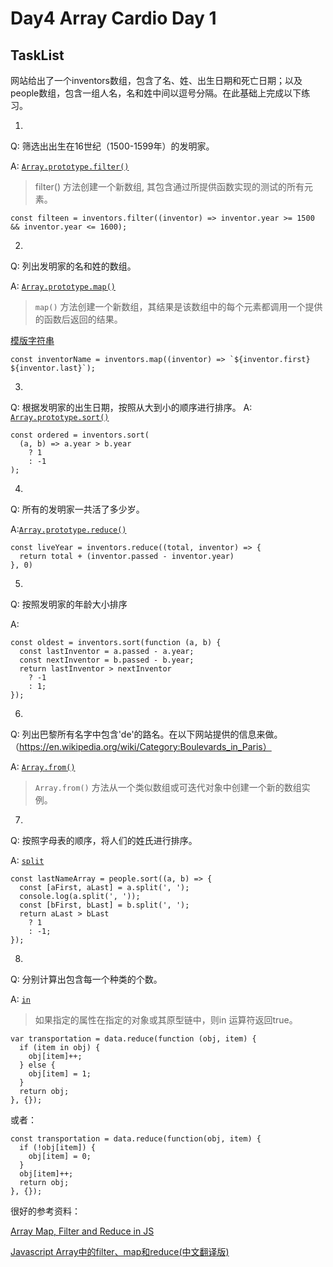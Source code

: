 # Day4 Array Cardio Day 1

## TaskList

网站给出了一个inventors数组，包含了名、姓、出生日期和死亡日期；以及people数组，包含一组人名，名和姓中间以逗号分隔。在此基础上完成以下练习。

1.

Q: 筛选出出生在16世纪（1500-1599年）的发明家。

A: [`Array.prototype.filter()`](https://developer.mozilla.org/zh-CN/docs/Web/JavaScript/Reference/Global_Objects/Array/filter)

> filter() 方法创建一个新数组, 其包含通过所提供函数实现的测试的所有元素。

```
const filteen = inventors.filter((inventor) => inventor.year >= 1500 && inventor.year <= 1600);
```

2.

Q: 列出发明家的名和姓的数组。

A: [`Array.prototype.map()`](https://developer.mozilla.org/zh-CN/docs/Web/JavaScript/Reference/Global_Objects/Array/map)

>`map()` 方法创建一个新数组，其结果是该数组中的每个元素都调用一个提供的函数后返回的结果。

[模版字符串](https://developer.mozilla.org/zh-CN/docs/Web/JavaScript/Reference/template_strings)

```
const inventorName = inventors.map((inventor) => `${inventor.first} ${inventor.last}`);
```

3.

Q: 根据发明家的出生日期，按照从大到小的顺序进行排序。
A:
[`Array.prototype.sort()`](https://developer.mozilla.org/zh-CN/docs/Web/JavaScript/Reference/Global_Objects/Array/sort)

```
const ordered = inventors.sort(
  (a, b) => a.year > b.year
    ? 1
    : -1
);
```
4.

Q: 所有的发明家一共活了多少岁。

A:[`Array.prototype.reduce()`](https://developer.mozilla.org/zh-CN/docs/Web/JavaScript/Reference/Global_Objects/Array/Reduce)

```
const liveYear = inventors.reduce((total, inventor) => {
  return total + (inventor.passed - inventor.year)
}, 0)
```

5.

Q: 按照发明家的年龄大小排序

A:

```
const oldest = inventors.sort(function (a, b) {
  const lastInventor = a.passed - a.year;
  const nextInventor = b.passed - b.year;
  return lastInventor > nextInventor
    ? -1
    : 1;
});
```

6.

Q: 列出巴黎所有名字中包含'de'的路名。在以下网站提供的信息来做。（https://en.wikipedia.org/wiki/Category:Boulevards_in_Paris）

A:
[`Array.from()`](https://developer.mozilla.org/zh-CN/docs/Web/JavaScript/Reference/Global_Objects/Array/from)

>`Array.from()` 方法从一个类似数组或可迭代对象中创建一个新的数组实例。

7.

Q: 按照字母表的顺序，将人们的姓氏进行排序。

A: [`split`](https://developer.mozilla.org/zh-CN/docs/Web/JavaScript/Reference/Global_Objects/String/split)
```
const lastNameArray = people.sort((a, b) => {
  const [aFirst, aLast] = a.split(', ');
  console.log(a.split(', '));
  const [bFirst, bLast] = b.split(', ');
  return aLast > bLast
    ? 1
    : -1;
});
```

8.

Q: 分别计算出包含每一个种类的个数。

A: [`in`](https://developer.mozilla.org/en-US/docs/Web/JavaScript/Reference/Operators/in)

>如果指定的属性在指定的对象或其原型链中，则in 运算符返回true。


```
var transportation = data.reduce(function (obj, item) {
  if (item in obj) {
    obj[item]++;
  } else {
    obj[item] = 1;
  }
  return obj;
}, {});
```

或者：
```
const transportation = data.reduce(function(obj, item) {
  if (!obj[item]) {
    obj[item] = 0;
  }
  obj[item]++;
  return obj;
}, {});
```

很好的参考资料：

[Array Map, Filter and Reduce in JS](https://atendesigngroup.com/blog/array-map-filter-and-reduce-js)

[Javascript Array中的filter、map和reduce(中文翻译版)](http://zerosoul.github.io/2016/12/06/array-filter-map-reduce-in-js/)
